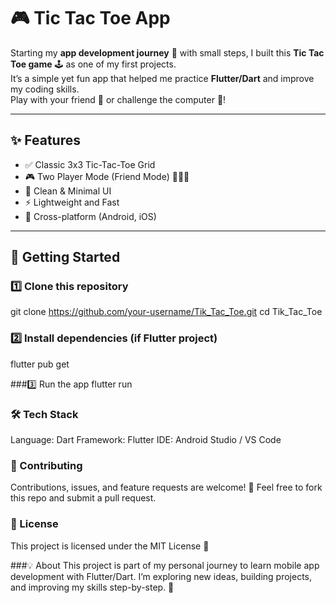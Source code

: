 # 🎮 Tic Tac Toe App

Starting my **app development journey** 🚀 with small steps, I built this **Tic Tac Toe game** 🕹️ as one of my first projects.  
It’s a simple yet fun app that helped me practice **Flutter/Dart** and improve my coding skills.  
Play with your friend 👥 or challenge the computer 🤖!  

---

## ✨ Features
- ✅ Classic 3x3 Tic-Tac-Toe Grid  
- 🎮 Two Player Mode (Friend Mode) 👨‍👩‍👧  
- 🎨 Clean & Minimal UI  
- ⚡ Lightweight and Fast  
- 📱 Cross-platform (Android, iOS)  

---

## 🚀 Getting Started

### 1️⃣ Clone this repository

git clone https://github.com/your-username/Tik_Tac_Toe.git
cd Tik_Tac_Toe

### 2️⃣ Install dependencies (if Flutter project)
flutter pub get

###3️⃣ Run the app
flutter run

### 🛠️ Tech Stack
Language: Dart
Framework: Flutter
IDE: Android Studio / VS Code

### 🤝 Contributing
Contributions, issues, and feature requests are welcome! 🙌
Feel free to fork this repo and submit a pull request.

### 📜 License
This project is licensed under the MIT License 📄

###💡 About
This project is part of my personal journey to learn mobile app development with Flutter/Dart.
I’m exploring new ideas, building projects, and improving my skills step-by-step. 🚀


